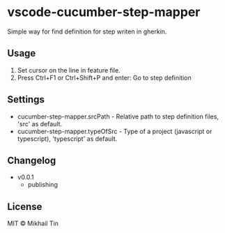 # vscode-cucumber-step-mapper

Simple way for find definition for step writen in gherkin.

## Usage
1. Set cursor on the line in feature file.
2. Press Ctrl+F1 or Ctrl+Shift+P and enter: Go to step definition 

## Settings
* cucumber-step-mapper.srcPath - Relative path to step definition files, 'src' as default.
* cucumber-step-mapper.typeOfSrc - Type of a project (javascript or typescript), 'typescript' as default.
                

## Changelog
* v0.0.1
	* publishing

## License

MIT © Mikhail Tin